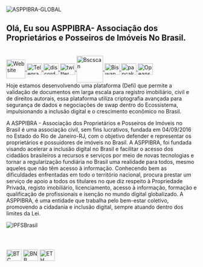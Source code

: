 ![ASPPIBRA-GLOBAL](https://user-images.githubusercontent.com/80177249/189478841-35aadea5-26cc-40ac-aea2-0e30badf24a7.svg)
## Olá, Eu sou ASPPIBRA- Associaçâo dos Proprietários e Posseiros de Imóveis No Brasil. 
<div style="display: inline_block"><br>
<a class="text-light" href="https://asppibra.com.br/">
<img align="center" alt="Website" height="50" width="50" src="https://user-images.githubusercontent.com/80177249/189126223-20cd8fe6-1ce8-4239-9dfe-c958ba70f937.svg">
</a>
<a class="text-light" href="https://t.me/MGWBR">
<img align="center" alt="Telegram" height="30" width="40" src="https://user-images.githubusercontent.com/80177249/188511853-a40bf29d-11dc-464c-8dc3-260c2f25b74a.svg">
</a> 
<a class="text-light" href="https://discord.gg/dHqkvBYd"> 
<img align="center" alt="discord" height="30" width="40" src="https://user-images.githubusercontent.com/80177249/188511253-cc40defa-1729-42a0-b86d-a5a52755dc83.svg">
</a>
<a class="text-light" href="https://twitter.com/ASPPIBRA_ORG">
<img align="center" alt="twitter" height="30" width="40" src="https://user-images.githubusercontent.com/80177249/188512090-bd3ff1cf-ac59-4bcd-ae56-8034594855f8.svg">
</a>
<a class="text-light" href="https://bscscan.com/token/0x0697ab2b003fd2cbaea2df1ef9b404e45be59d4c?a=0xDfcE227bf1FfBBbec6410c2C2E22873293e6b56F/">
<img align="center" alt="Bscscan" height="70" width="70" src="https://user-images.githubusercontent.com/80177249/189129817-0793f573-cffd-473c-b93a-a56170699920.svg">
</a>
<a class="text-light" href="https://biswap.org/analytics/pool/0x870812241a698f6f2911770b09134e9588b7917c">
<img align="center" alt="Biswap" height="30" width="40" src="https://user-images.githubusercontent.com/80177249/189135337-e38c0c22-76cc-4b94-9cb9-a1028715089d.svg">
</a>
<a class="text-light" href="https://pancakeswap.finance/info/pool/0xe7c00c6dc9c729d3eb830f854fd9a6c5150b11c5">
<img align="center" alt="pancakeswap" height="30" width="40" src="https://user-images.githubusercontent.com/80177249/189135200-d8a39598-bcd0-4dff-ba8e-be47a3f98cb8.svg">
</a>
<a class="text-light" href="https://opensea.io/collection/asppibra-collection">
<img align="center" alt="Opeansea" height="30" width="40" src="https://user-images.githubusercontent.com/80177249/189160382-2df611a1-23f4-41e2-ad5a-b896fcc8dbd5.svg">
</a>
</div>
Hoje estamos desenvolvendo uma plataforma (Defi) que permite a validação de documentos em larga escala para registro imobiliário, civil e de direitos autorais, essa plataforma utiliza criptografia avançada para segurança de dados e negociações de swap dentro do Ecossistema, impulsionando a inclusão digital e o crescimento econômico no Brasil.

A ASPPIBRA - Associação dos Proprietários e Posseiros de Imóveis no Brasil é uma associação civil, sem fins lucrativos, fundada em 04/09/2016 no Estado do Rio de Janeiro-RJ, com o objetivo defender e representar os proprietários e possuidores de imóveis no Brasil.
A ASPPIBRA, foi fundada visando acelerar a inclusão digital no Brasil e facilitar o acesso dos cidadãos brasileiros a recursos e serviços por meio de novas tecnologias e tornar a regularização fundiária no Brasil uma realidade para todos, mesmo aqueles que não têm acesso à informação. Conhecendo bem as dificuldades enfrentadas em todo o território nacional, procura prestar um serviço de apoio a todos os titulares no que diz respeito à Propriedade Privada, registo imobiliário, licenciamento, acesso à informação, formação e qualificação de profissionais e isenção no mundo digital globalizado.
A ASPPIBRA, é uma entidade que trabalha pelo bem-estar coletivo, promovendo a cidadania e inclusão digital, sempre atuando dentro dos limites da Lei.

![IPFSBrasil](https://user-images.githubusercontent.com/80177249/182133620-af61db1e-bab3-4325-99f4-d4da56f517ab.png)
<h1 ></h1>

<div style="display: inline_block"><br>
 <img align="center" alt="BTC" height="30" width="40" src="https://user-images.githubusercontent.com/80177249/180482937-475896ac-4853-470f-80da-dae18bcf7748.svg">
 <img align="center" alt="BNB" height="30" width="40" src="https://user-images.githubusercontent.com/80177249/180481724-2560053f-dcd3-4879-a63f-5801eb373e66.svg">
 <img align="center" alt="ETH" height="30" width="40" src="https://user-images.githubusercontent.com/80177249/180481896-cf45cdde-72f9-4986-8181-9ee64fae126d.svg">
 
</div>


